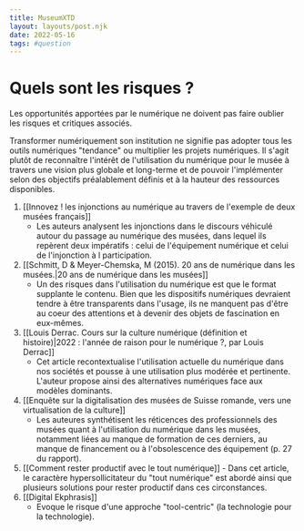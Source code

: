 ```yaml
---
title: MuseumXTD
layout: layouts/post.njk
date: 2022-05-16
tags: #question
---
```

# Quels sont les risques ?
Les opportunités apportées par le numérique ne doivent pas faire oublier les risques et critiques associés. 


Transformer numériquement son institution ne signifie pas adopter tous les outils numériques "tendance" ou multiplier les projets numériques. Il s'agit plutôt de reconnaître l'intérêt de l'utilisation du numérique pour le musée à travers une vision plus globale et long-terme et de pouvoir l'implémenter selon des objectifs préalablement définis et à la hauteur des ressources disponibles. 

1. [[Innovez ! les injonctions au numérique au travers de l'exemple de deux musées français]]
	- Les auteurs analysent les injonctions dans le discours véhiculé autour du passage au numérique des musées, dans lequel ils repèrent deux impératifs : celui de l'équipement numérique et celui de l'injonction à l participation.   
2. [[Schmitt, D & Meyer-Chemska, M (2015). 20 ans de numérique dans les musées.|20 ans de numérique dans les musées]]
	- Un des risques dans l'utilisation du numérique est que le format supplante le contenu. Bien que les dispositifs numériques devraient tendre à être transparents dans l'usage, ils ne manquent pas d'être au coeur des attentions et à devenir des objets de fascination en eux-mêmes.
3. [[Louis Derrac. Cours sur la culture numérique (définition et histoire)|2022 : l'année de raison pour le numérique ?, par Louis Derrac]]
	- Cet article recontextualise l'utilisation actuelle du numérique dans nos sociétés et pousse à une utilisation plus modérée et pertinente. L'auteur propose ainsi des alternatives numériques face aux modèles dominants.
4. [[Enquête sur la digitalisation des musées de Suisse romande, vers une virtualisation de la culture]]
	- Les auteures synthétisent les réticences des professionnels des musées quant à l'utilisation du numérique dans les musées, notamment liées au manque de formation de ces derniers, au manque de financement ou à l'obsolescence des équipement (p. 27 du rapport). 
5.    [[Comment rester productif avec le tout numérique]]
	- Dans cet article, le caractère hypersollicitateur du "tout numérique" est abordé ainsi que plusieurs solutions pour rester productif dans ces circonstances.  
6. [[Digital Ekphrasis]]
	- Evoque le risque d'une approche "tool-centric" (la technologie pour la technologie).  
